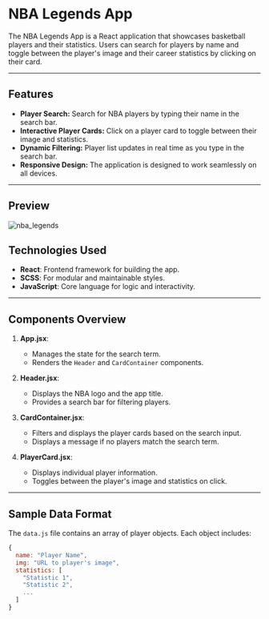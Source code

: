 

# NBA Legends App

The NBA Legends App is a React application that showcases basketball players and their statistics. Users can search for players by name and toggle between the player's image and their career statistics by clicking on their card.

---

## Features

* **Player Search:** Search for NBA players by typing their name in the search bar.
* **Interactive Player Cards:** Click on a player card to toggle between their image and statistics.
* **Dynamic Filtering:** Player list updates in real time as you type in the search bar.
* **Responsive Design:** The application is designed to work seamlessly on all devices.

---

## Preview

![nba_legends](https://github.com/user-attachments/assets/e5a141f3-c029-40ab-94d6-72c5c477adaf)


## Technologies Used

* **React**: Frontend framework for building the app.
* **SCSS**: For modular and maintainable styles.
* **JavaScript**: Core language for logic and interactivity.

---

## Components Overview

1. **App.jsx**:

   * Manages the state for the search term.
   * Renders the `Header` and `CardContainer` components.

2. **Header.jsx**:

   * Displays the NBA logo and the app title.
   * Provides a search bar for filtering players.

3. **CardContainer.jsx**:

   * Filters and displays the player cards based on the search input.
   * Displays a message if no players match the search term.

4. **PlayerCard.jsx**:

   * Displays individual player information.
   * Toggles between the player's image and statistics on click.

---


## Sample Data Format

The `data.js` file contains an array of player objects. Each object includes:

```javascript
{
  name: "Player Name",
  img: "URL to player's image",
  statistics: [
    "Statistic 1",
    "Statistic 2",
    ...
  ]
}
```


